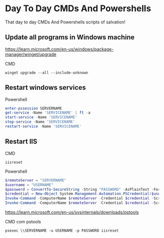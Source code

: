 # Day To Day CMDs And Powershells
That day to day CMDs And Powershells scripts of salvation!

## Update all programs in Windows machine
https://learn.microsoft.com/en-us/windows/package-manager/winget/upgrade

CMD
```CMD
winget upgrade --all --include-unknown
```

## Restart windows services
Powershell
```Powershell
enter-pssession SERVERNAME
get-service -Name 'SERVICENAME' | ft -a
start-service -Name 'SERVICENAME'
stop-service -Name 'SERVICENAME'
restart-service -Name 'SERVICENAME'
```
 
## Restart IIS
CMD
```CMD
iisreset
```

Powershell
```Powershell
$remoteServer = "SERVERNAME"
$username = "USERNAME"
$password = ConvertTo-SecureString -String "PASSWORD" -AsPlainText -Force
$credential = New-Object System.Management.Automation.PSCredential($username, $password)
Invoke-Command -ComputerName $remoteServer -Credential $credential -ScriptBlock { Get-Service -Name "W3SVC" | Stop-Service -Force }
Invoke-Command -ComputerName $remoteServer -Credential $credential -ScriptBlock { Get-Service -Name "W3SVC" | Start-Service }
```

https://learn.microsoft.com/en-us/sysinternals/downloads/pstools

CMD com pstools
```CMD
psexec \\SERVERNAME -u USERNAME -p PASSWORD iisreset
```

